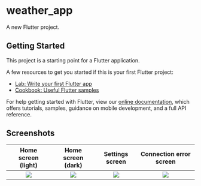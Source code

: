 # weather_app

A new Flutter project.

## Getting Started

This project is a starting point for a Flutter application.

A few resources to get you started if this is your first Flutter project:

- [Lab: Write your first Flutter app](https://flutter.dev/docs/get-started/codelab)
- [Cookbook: Useful Flutter samples](https://flutter.dev/docs/cookbook)

For help getting started with Flutter, view our
[online documentation](https://flutter.dev/docs), which offers tutorials,
samples, guidance on mobile development, and a full API reference.

## Screenshots

Home screen (light)        |   Home screen (dark)      |   Settings screen       |   Connection error screen
:-------------------------:|:-------------------------:|:-------------------------:|:-------------------------:
![](https://user-images.githubusercontent.com/75329130/140404679-0a4d7a29-37e9-41c7-9675-d4280d56e879.jpg?raw=true)|![](https://user-images.githubusercontent.com/75329130/140404690-b867c606-2818-484c-8475-ea3236a37981.jpg?raw=true)|![](https://user-images.githubusercontent.com/75329130/140404692-2cc597b2-a104-43ef-a097-2862e73c702b.jpg?raw=true)|![](https://user-images.githubusercontent.com/75329130/140404686-08c11b2e-cab1-48b1-99d1-53848490016f.jpg?raw=true)



